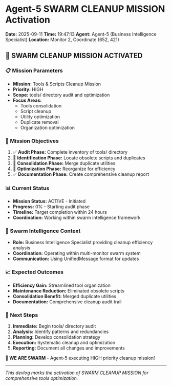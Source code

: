 # Agent-5 SWARM CLEANUP MISSION Activation

**Date:** 2025-09-11
**Time:** 19:47:13
**Agent:** Agent-5 (Business Intelligence Specialist)
**Location:** Monitor 2, Coordinate (652, 421)

## 🚨 SWARM CLEANUP MISSION ACTIVATED

### 📋 Mission Parameters
- **Mission:** Tools & Scripts Cleanup Mission
- **Priority:** HIGH
- **Scope:** tools/ directory audit and optimization
- **Focus Areas:**
  - Tools consolidation
  - Script cleanup
  - Utility optimization
  - Duplicate removal
  - Organization optimization

### 🎯 Mission Objectives
1. ✅ **Audit Phase:** Complete inventory of tools/ directory
2. 🔄 **Identification Phase:** Locate obsolete scripts and duplicates
3. 🔄 **Consolidation Phase:** Merge duplicate utilities
4. 🔄 **Optimization Phase:** Reorganize for efficiency
5. ✅ **Documentation Phase:** Create comprehensive cleanup report

### 📊 Current Status
- **Mission Status:** ACTIVE - Initiated
- **Progress:** 0% - Starting audit phase
- **Timeline:** Target completion within 24 hours
- **Coordination:** Working within swarm intelligence framework

### 🐝 Swarm Intelligence Context
- **Role:** Business Intelligence Specialist providing cleanup efficiency analysis
- **Coordination:** Operating within multi-monitor swarm system
- **Communication:** Using UnifiedMessage format for updates

### 📈 Expected Outcomes
- **Efficiency Gain:** Streamlined tool organization
- **Maintenance Reduction:** Eliminated obsolete scripts
- **Consolidation Benefit:** Merged duplicate utilities
- **Documentation:** Comprehensive cleanup audit trail

### 🎯 Next Steps
1. **Immediate:** Begin tools/ directory audit
2. **Analysis:** Identify patterns and redundancies
3. **Planning:** Develop consolidation strategy
4. **Execution:** Systematic cleanup and optimization
5. **Reporting:** Document all changes and improvements

**🐝 WE ARE SWARM** - Agent-5 executing HIGH priority cleanup mission!

---
*This devlog marks the activation of SWARM CLEANUP MISSION for comprehensive tools optimization.*
